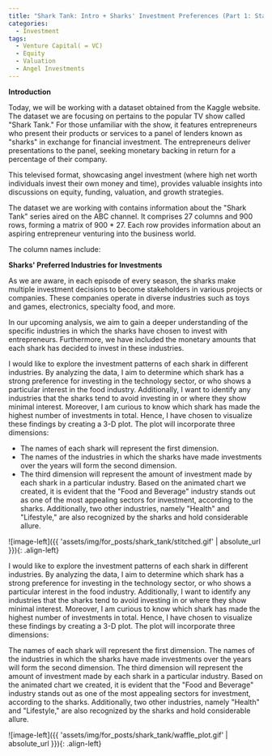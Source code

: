 ```yaml
---
title: "Shark Tank: Intro + Sharks' Investment Preferences (Part 1: Stats For Sharks)"
categories:
  - Investment
tags:
  - Venture Capital( = VC)
  - Equity
  - Valuation
  - Angel Investments
---
```


**Introduction** 

Today, we will be working with a dataset obtained from the Kaggle website. The dataset we are focusing on pertains to the popular TV show called "Shark Tank." For those unfamiliar with the show, it features entrepreneurs who present their products or services to a panel of lenders known as "sharks" in exchange for financial investment. The entrepreneurs deliver presentations to the panel, seeking monetary backing in return for a percentage of their company.

This televised format, showcasing angel investment (where high net worth individuals invest their own money and time), provides valuable insights into discussions on equity, funding, valuation, and growth strategies.

The dataset we are working with contains information about the "Shark Tank" series aired on the ABC channel. It comprises 27 columns and 900 rows, forming a matrix of 900 * 27. Each row provides information about an aspiring entrepreneur venturing into the business world.

The column names include:





**Sharks' Preferred Industries for Investments**

As we are aware, in each episode of every season, the sharks make multiple investment decisions to become stakeholders in various projects or companies. These companies operate in diverse industries such as toys and games, electronics, specialty food, and more.

In our upcoming analysis, we aim to gain a deeper understanding of the specific industries in which the sharks have chosen to invest with entrepreneurs. Furthermore, we have included the monetary amounts that each shark has decided to invest in these industries.

I would like to explore the investment patterns of each shark in different industries. By analyzing the data, I aim to determine which shark has a strong preference for investing in the technology sector, or who shows a particular interest in the food industry. Additionally, I want to identify any industries that the sharks tend to avoid investing in or where they show minimal interest. Moreover, I am curious to know which shark has made the highest number of investments in total. Hence, I have chosen to visualize these findings by creating a 3-D plot. The plot will incorporate three dimensions:

* The names of each shark will represent the first dimension.
* The names of the industries in which the sharks have made investments over the years will form the second dimension.
* The third dimension will represent the amount of investment made by each shark in a particular industry.
Based on the animated chart we created, it is evident that the "Food and Beverage" industry stands out as one of the most appealing sectors for investment, according to the sharks. Additionally, two other industries, namely "Health" and "Lifestyle," are also recognized by the sharks and hold considerable allure.

<script src="https://gist.github.com/AnalyticsForPleasure/ed229337812d4a2abdd0e5f850bfb126.js"></script>


![image-left]({{ 'assets/img/for_posts/shark_tank/stitched.gif' | absolute_url }}){: .align-left} 


I would like to explore the investment patterns of each shark in different industries. By analyzing the data, I aim to determine which shark has a strong preference for investing in the technology sector, or who shows a particular interest in the food industry. Additionally, I want to identify any industries that the sharks tend to avoid investing in or where they show minimal interest. Moreover, I am curious to know which shark has made the highest number of investments in total. Hence, I have chosen to visualize these findings by creating a 3-D plot. The plot will incorporate three dimensions:

The names of each shark will represent the first dimension.
The names of the industries in which the sharks have made investments over the years will form the second dimension.
The third dimension will represent the amount of investment made by each shark in a particular industry.
Based on the animated chart we created, it is evident that the "Food and Beverage" industry stands out as one of the most appealing sectors for investment, according to the sharks. Additionally, two other industries, namely "Health" and "Lifestyle," are also recognized by the sharks and hold considerable allure.

![image-left]({{ 'assets/img/for_posts/shark_tank/waffle_plot.gif' | absolute_url }}){: .align-left} 